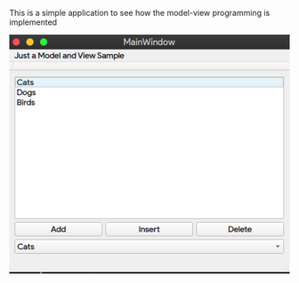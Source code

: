 This is a simple application to see how the model-view programming is implemented

![](/Model-View/Model-View.png)
